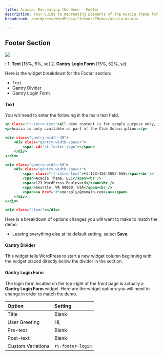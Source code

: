 ```yaml
---
title: Acacia: Recreating the Demo - Footer
description: Your Guide to Recreating Elements of the Acacia Theme for WordPress
breadcrumb: /wordpress:WordPress/!themes:Themes/acacia:Acacia

---
```


Footer Section
-----

![][demo]

:   1. **Text** [15%, 6%, se]
    2. **Gantry Login Form** [15%, 52%, se]

Here is the widget breakdown for the Footer section:

* Text
* Gantry Divider
* Gantry Login Form

#### Text

You will need to enter the following in the main text field.

~~~ .html
<p class="rt-intro-text">All demo content is for sample purpose only, intended to show a live site. Use the <a href="#">Acacia RocketLauncher</a> to install an equivalent of the demo onto your site.</p>
<p>Acacia is only available as part of the Club Subscription.</p>

<div class="gantry-width-40">
    <div class="gantry-width-spacer">
        <span id="rt-footer-logo"></span>
    </div>
</div>

<div class="gantry-width-60">
    <div class="gantry-width-spacer">
        <span class="rt-intro-text">+1(123)456-5555-555</span><br />
        <span>Acacia Theme, LLC</span><br />
        <span>123 WordPress Boulevard</span><br />
        <span>Seattle, WA 00000, USA</span><br />
        <span><a href="#">noreply/@domain.com</a></span>
    </div>
</div>

<div class="clear"></div>
~~~

Here is a breakdown of options changes you will want to make to match the demo.

* Leaving everything else at its default setting, select **Save**.

#### Gantry Divider

This widget tells WordPress to start a new widget column beginning with the widget placed directly below the divider in the section.

#### Gantry Login Form

The login form located on the top-right of the front page is actually a **Gantry Login Form** widget. Here are the widget options you will need to change in order to match the demo.

| Option            | Setting                         | 
| :---------------- | :------------------------------ | 
| Title             | Blank                           | 
| User Greeting     | Hi,                             | 
| Pre-text          | Blank                           | 
| Post-text         | Blank                           | 
| Custom Variations | `rt-footer-login`               |  

[demo]: assets/demo_8.jpeg